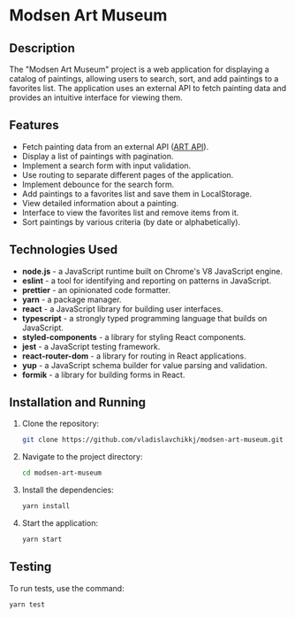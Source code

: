 # Modsen Art Museum

## Description

The "Modsen Art Museum" project is a web application for displaying a catalog of paintings, allowing users to search, sort, and add paintings to a favorites list. The application uses an external API to fetch painting data and provides an intuitive interface for viewing them.

## Features

- Fetch painting data from an external API ([ART API](https://api.artic.edu/docs/#introduction)).
- Display a list of paintings with pagination.
- Implement a search form with input validation.
- Use routing to separate different pages of the application.
- Implement debounce for the search form.
- Add paintings to a favorites list and save them in LocalStorage.
- View detailed information about a painting.
- Interface to view the favorites list and remove items from it.
- Sort paintings by various criteria (by date or alphabetically).

## Technologies Used

- **node.js** - a JavaScript runtime built on Chrome's V8 JavaScript engine.
- **eslint** - a tool for identifying and reporting on patterns in JavaScript.
- **prettier** - an opinionated code formatter.
- **yarn** - a package manager.
- **react** - a JavaScript library for building user interfaces.
- **typescript** - a strongly typed programming language that builds on JavaScript.
- **styled-components** - a library for styling React components.
- **jest** - a JavaScript testing framework.
- **react-router-dom** - a library for routing in React applications.
- **yup** - a JavaScript schema builder for value parsing and validation.
- **formik** - a library for building forms in React.

## Installation and Running

1. Clone the repository:
   ```sh
   git clone https://github.com/vladislavchikkj/modsen-art-museum.git
   ```
2. Navigate to the project directory:
   ```sh
   cd modsen-art-museum
   ```
3. Install the dependencies:
   ```sh
   yarn install
   ```
4. Start the application:
   ```sh
   yarn start
   ```

## Testing

To run tests, use the command:

```sh
yarn test
```
